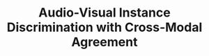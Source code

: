 ---
id:             2021-avid
title:          "Audio-Visual Instance Discrimination with Cross-Modal Agreement"
authors:        
    - Me
    - Nuno
    - Ishan
venue:          IEEE/CVF Conf. on Computer Vision and Pattern Recognition (CVPR), 2021.
year:           "2021-03"
highlight:      Best paper candidate
thumbnail:      assets/publications/2021-avid/thumbnail.jpg
thumb_width:    80
links:
    pdf:    	assets/publications/2021-avid/cvpr21-avid.pdf
    paper:      https://arxiv.org/abs/2004.12943
    code:       https://github.com/facebookresearch/AVID-CMA
    video:      https://youtu.be/WWwJ_NLQQ9w
    blogpost:	https://ai.facebook.com/blog/audiovisual-self-supervised-representation-learning
    bibtex:     assets/publications/2021-avid/ref.txt
other_venues:
    - title:    Audio-Visual Instance Discrimination
      venue:    ECCV Workshop - Multi-Modal Video Analysis, 2020.
      links:
        paper:  assets/publications/2021-avid/eccv20_workshop_avid.pdf
        talk:   https://youtu.be/nkWAVi59Da4
---